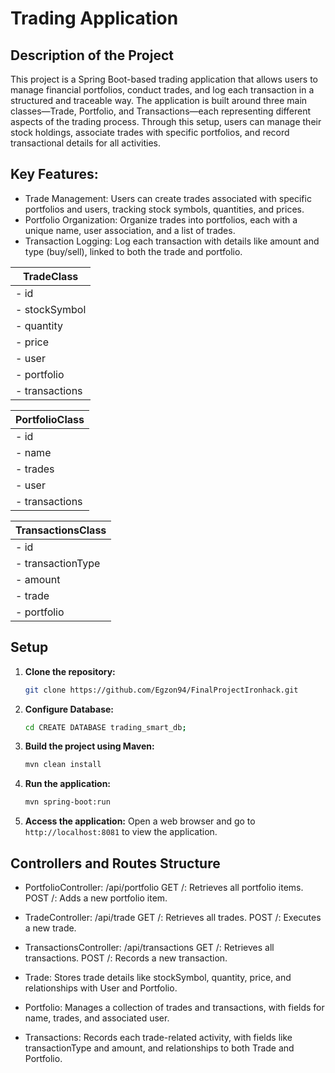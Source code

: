 # Trading Application

## Description of the Project

This project is a Spring Boot-based trading application that allows users to manage financial portfolios, conduct trades, and log each transaction in a structured and traceable way. The application is built around three main classes—Trade, Portfolio, and Transactions—each representing different aspects of the trading process. Through this setup, users can manage their stock holdings, associate trades with specific portfolios, and record transactional details for all activities.


## Key Features:

+ Trade Management: Users can create trades associated with specific portfolios and users, tracking stock symbols, 
  quantities, and prices.
+ Portfolio Organization: Organize trades into portfolios, each with a unique name, user association, and a list of 
  trades.
+ Transaction Logging: Log each transaction with details like amount and type (buy/sell), linked to both the trade 
  and portfolio.




|    TradeClass     |                                                             
|-------------------|
|  - id             |
|  - stockSymbol    |
|  - quantity       |
|  - price          |
|  - user           |
|  - portfolio      |
|  - transactions   |


|   PortfolioClass   |
|--------------------|
|  - id             |
|  - name           |
|  - trades         |
|  - user           |
|  - transactions    |

|  TransactionsClass    |
|-----------------------|
|  - id                 |
|  - transactionType    |
|  - amount             |
|  - trade              |
|  - portfolio          |


## Setup

1. **Clone the repository:**
   ```bash
   git clone https://github.com/Egzon94/FinalProjectIronhack.git
   ```

2. **Configure Database:**
   ```bash
   cd CREATE DATABASE trading_smart_db;
   ```

3. **Build the project using Maven:**
   ```bash
   mvn clean install
   ```

4. **Run the application:**
   ```bash
   mvn spring-boot:run
   ```

5. **Access the application:**
   Open a web browser and go to `http://localhost:8081` to view the application.




## Controllers and Routes Structure
+ PortfolioController:
   /api/portfolio
GET /: Retrieves all portfolio items.
POST /: Adds a new portfolio item.


+ TradeController:
   /api/trade
GET /: Retrieves all trades.
POST /: Executes a new trade.

+ TransactionsController:
   /api/transactions
GET /: Retrieves all transactions.
POST /: Records a new transaction.





+ Trade: Stores trade details like stockSymbol, quantity, price, and relationships with User and Portfolio.
  
+ Portfolio: Manages a collection of trades and transactions, with fields for name, trades, and associated user.
  
+ Transactions: Records each trade-related activity, with fields like transactionType and amount, and relationships 
  to both Trade and Portfolio.
